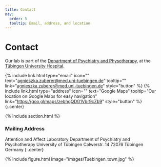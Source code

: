 ```yaml
---
title: Contact
nav:
  order: 5
  tooltip: Email, address, and location
---
```


# <i class="fas fa-envelope"></i>Contact

Our lab is part of the [Department of Psychiatry and Physotherapy](https://www.medizin.uni-tuebingen.de/en-de/das-klinikum/einrichtungen/kliniken/psychiatrie-und-psychotherapie), at the [Tübingen University Hospital](https://www.medizin.uni-tuebingen.de/en-de/das-klinikum).


{%
  include link.html
  type="email"
  icon=""
  text="agnieszka.zuberer@med.uni-tuebingen.de"
  tooltip=""
  link="agnieszka.zuberer@med.uni-tuebingen.de"
  style="button"
%}
{%
  include link.html
  type="address"
  icon=""
  text="Google Maps"
  tooltip="Our location on Google Maps for easy navigation"
  link="https://goo.gl/maps/zebhgQDG1Vbr9cZb9"
  style="button"
%}
{:.center}

{% include section.html %}

### <i class="fas fa-mail-bulk"></i>Mailing Address

Attention and Affect Laboratory
Department of Psychiatry and Psychotherapy
University of Tübingen
Calwerstr. 14
72076 Tübingen
Germany
{:.center}


{%
  include figure.html
  image="images/Tuebingen_town.jpg"
%}

